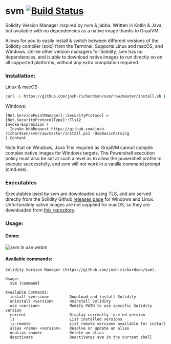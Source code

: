 # svm [![Build Status](https://travis-ci.org/josh-richardson/svm.svg?branch=master)](https://travis-ci.org/josh-richardson/svm)

Solidity Version Manager inspired by nvm & jabba. Written in Kotlin & Java, but available with no dependencies as a native image thanks to GraalVM.

Allows for you to easily install & switch between different versions of the Solidity compiler (solc) from the Terminal. Supports Linux and macOS, and Windows. Unlike other version managers for Solidity, svm has no dependencies, and is able to download native images to run directly on on all supported platforms, without any extra compilation required.

### Installation:
Linux & macOS:
```bash
curl -L https://github.com/josh-richardson/svm/raw/master/install.sh | bash && source ~/.svm/svm.sh
```

Windows:
```
[Net.ServicePointManager]::SecurityProtocol = [Net.SecurityProtocolType]::Tls12
Invoke-Expression (
  Invoke-WebRequest https://github.com/josh-richardson/svm/raw/master/install.ps1 -UseBasicParsing
).Content
```

Note that on Windows, Java 11 is required as GraalVM cannot compile complex native images for Windows targets. The Powershell execution policy must also be set at such a level as to allow the powershell profile to execute successfully, and svm will not work in a vanilla command prompt (cmd.exe).

### Executables
Executables used by svm are downloaded using TLS, and are served directly from the Solidity Github [releases page](https://github.com/ethereum/solidity/releases) for Windows and Linux. Unfortunately native images are not supplied for macOS, so they are downloaded from [this repository](https://github.com/web3j/solidity-darwin-binaries/releases).

### Usage:
#### Demo:
![svm in use webm](https://i.imgur.com/TcQpSlu.gif)

#### Available commands:
```
Solidity Version Manager (https://github.com/josh-richardson/svm).

Usage:
  svm [command]

Available Commands:
  install <version>         Download and install Solidity
  uninstall <version>       Uninstall Solidity
  use <version>             Modify PATH to use specific Solidity version
  current                   Display currently 'use'ed version
  ls                        List installed versions
  ls-remote                 List remote versions available for install
  alias <name> <version>    Resolve or update an alias
  unalias <name>            Delete an alias
  deactivate                Deactivates svm in the current shell
```
